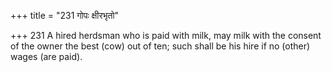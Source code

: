 +++
title = "231 गोपः क्षीरभृतो"

+++
231	A hired herdsman who is paid with milk, may milk with the consent of the owner the best (cow) out of ten; such shall be his hire if no (other) wages (are paid).